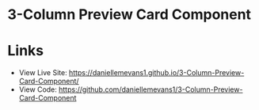 # 3-Column Preview Card Component



# Links

- View Live Site: https://daniellemevans1.github.io/3-Column-Preview-Card-Component/
- View Code: https://github.com/daniellemevans1/3-Column-Preview-Card-Component
